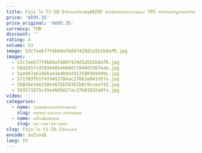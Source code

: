 ```yaml
---
title: Fajs ไม่ T1-5B-2ประเภทที่สำคัญ48IDF ตัวเค้นกับแตรอากาศและ TPS สำหรับคาร์บูเรเตอร์กับเชื้อเพลิงอิเล็กทรอนิกส์
price: '6695.35'
price_original: '6695.35'
currency: THB
discount: ''
rating: 4
volume: 53
image: S3c7ae677f4b04afb887429d1a5b1b8afR.jpg
images:
  - S3c7ae677f4b04afb887429d1a5b1b8afR.jpg
  - S9a5d1fcd78304854bb0d71040d7d67eab.jpg
  - Saa9d7ab1466a43e4b0a39125803b9499L.jpg
  - S71f03fb1f4fd45378eac2f663a941d57x.jpg
  - Sb026e34e338e467bb58361b8c9cceef4I.jpg
  - S93571675c59a46d5827ac37b83032e0fv.jpg
video: ''
categories:
  - name: รถยนต์และรถจักรยานยนต์
    slug: รถยนต-และรถจ-กรยานยนต
  - name: เครื่องมือซ่อมรถ
    slug: เคร-องม-อซ-อมรถ
slug: fajs-ไม-t1-5b-2ประเภทท
encode: ooZvnaE
lang: th
---
```

  